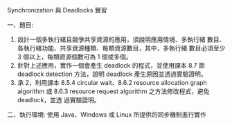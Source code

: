 Synchronization 與 Deadlocks 實習

一、題目:
1. 設計一個多執行緒且競爭共享資源的應用，須說明應用情境、多執行緒
數目、各執行緒功能、共享資源種類、每類資源數目，其中，多執行緒
數目必須至少 3 個以上，每類資源個數可為 1 個或多個。
2. 針對上述應用，實作一個會產生 deadlock 的程式，並使用課本 8.7 節
deadlock detection 方法，說明 deadlock 產生原因並透過實驗證明。
3. 承 2，利用課本 8.5.4 circular wait、8.6.2 resource allocation graph algorithm
或 8.6.3 resource request algorithm 之方法修改程式，避免 deadlock，並透
過實驗證明。

二、執行環境: 使用 Java、Windows 或 Linux 所提供的同步機制進行實作

